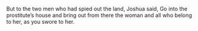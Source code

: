 But to the two men who had spied out the land, Joshua said, Go into the prostitute’s house and bring out from there the woman and all who belong to her, as you swore to her.
